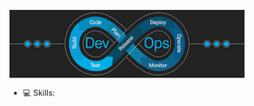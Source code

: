 ![I am GitHub Readme Generator's creator](https://github.com/bourman/bourman/blob/main/images.png?raw=true)
- 💻 Skills:
<!---
bourman/bourman is a ✨ special ✨ repository because its `README.md` (this file) appears on your GitHub profile.
You can click the Preview link to take a look at your changes.
--->
